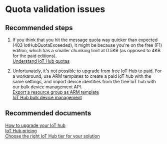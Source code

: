 <properties
	pageTitle="Quota validation issues"
	description="Quota validation issues"
	service="microsoft.devices"
	resource="iothubs"
	authors="jlian"
	displayOrder=""
	selfHelpType="generic"
	supportTopicIds="32596659,32630567"
	resourceTags=""
	productPesIds="15946"
	cloudEnvironments="public,BlackForest,Fairfax,Mooncake"
/>

# Quota validation issues

## **Recommended steps**

1. If you think that you hit the message quota way quicker than expected (403 IotHubQuotaExceeded), it might be because you're on the free (F1) edition, which has a smaller chunking limit at 0.5KB (as opposed to 4KB for the paid editions). <br>
[Understand IoT Hub quotas](https://docs.microsoft.com/azure/iot-hub/iot-hub-devguide-quotas-throttling)

1. [Unfortunately, it's not possible to upgrade from free IoT Hub to paid](https://azure.microsoft.com/pricing/details/iot-hub/). For a workaround, use ARM templates to create a paid IoT hub with the same settings, and import device identities from the free IoT hub with our bulk device management API.<br>
[Export a resource group as ARM template](https://docs.microsoft.com/azure/azure-resource-manager/resource-manager-export-template-powershell)<br>
[IoT Hub bulk device management](https://docs.microsoft.com/azure/iot-hub/iot-hub-bulk-identity-mgmt)

## **Recommended documents**
[How to upgrade your IoT hub](https://docs.microsoft.com/azure/iot-hub/iot-hub-upgrade) <br>
[IoT Hub pricing](https://azure.microsoft.com/pricing/details/iot-hub/)<br>
[Choose the right IoT Hub tier for your solution](https://docs.microsoft.com/azure/iot-hub/iot-hub-scaling)

